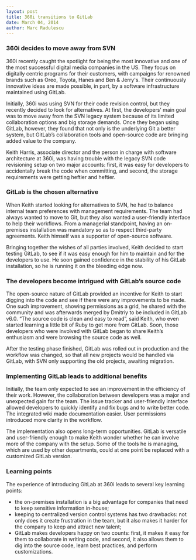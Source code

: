 ```yaml
---
layout: post
title: 360i transitions to GitLab
date: March 04, 2014
author: Marc Radulescu
---
```


### 360i decides to move away from SVN
360i recently caught the spotlight for being the most innovative and one of the most successful digital media companies in the US. They focus on digitally centric programs for their customers, with campaigns for renowned brands such as Oreo, Toyota, Hanes and Ben & Jerry's. Their continuously innovative ideas are made possible, in part, by a software infrastructure maintained using GitLab.

Initially, 360i was using SVN for their code revision control, but they recently decided to look for alternatives. At first, the developers’ main goal was to move away from the SVN legacy system because of its limited collaboration options and big storage demands. Once they began using GitLab, however, they found that not only is the underlying Git a better system, but GitLab’s collaboration tools and open-source code are bringing added value to the company.

Keith Harris, associate director and the person in charge with software architecture at 360i, was having trouble with the legacy SVN code revisioning setup on two major accounts: first, it was easy for developers to accidentally break the code when committing, and
second, the storage requirements were getting heftier and heftier.

### GitLab is the chosen alternative
When Keith started looking for alternatives to SVN, he had to balance internal team preferences with management requirements. The team had always wanted to move to Git, but they also wanted a user-friendly interface to help their workflows. From a managerial standpoint, having an on-premises installation was mandatory so as to respect third-party agreements. Keith himself was a supporter of open-source software.

Bringing together the wishes of all parties involved, Keith decided to start testing GitLab, to see if it was easy enough for him to maintain and for the developers to use. He soon gained confidence in the stability of his GitLab installation, so he is running it on the bleeding edge now.

### The developers become intrigued with GitLab’s source code
The open-source nature of GitLab provided an incentive for Keith to start digging into the code and see if there were any improvements to be made. One such improvement, showing permissions as a grid, he shared with the community and was afterwards merged by Dmitriy to be included in GitLab v6.0. “The source code is clean and easy to read”, said Keith, who even started learning a little bit of Ruby to get more from GitLab. Soon, those developers who were involved with GitLab began to share Keith’s enthusiasm and were browsing the source code as well.

After the testing phase finished, GitLab was rolled out in production and the workflow was changed, so that all new projects would be handled via GitLab, with SVN only supporting the old projects, awaiting migration.

### Implementing GitLab leads to additional benefits
Initially, the team only expected to see an improvement in the efficiency of their work. However, the collaboration between developers was a major and unexpected gain for the team. The issue tracker and user-friendly interface allowed developers to quickly identify and fix bugs and to write better code. The integrated wiki made documentation easier. User permissions introduced more clarity in the workflow.

The implementation also opens long-term opportunities. GitLab is versatile and user-friendly enough to make Keith wonder whether he can involve more of the company with the setup. Some of the tools he is managing, which are used by other departments, could at one point be replaced with a customized GitLab version.

### Learning points
The experience of introducing GitLab at 360i leads to several key learning points:
 - the on-premises installation is a big advantage for companies that need to keep sensitive information in-house;
 - keeping to centralized version control systems has two drawbacks: not only does it create frustration in the team, but it also makes it harder for the company to keep and attract new talent;
 - GitLab makes developers happy on two counts: first, it makes it easy for them to collaborate in writing code, and second, it also allows them to dig into the source code, learn best practices, and perform customizations.
